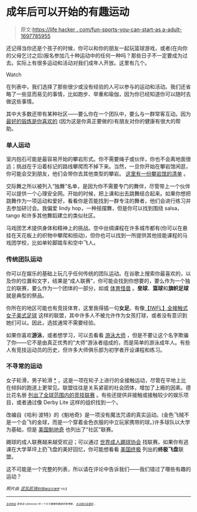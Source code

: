 # 成年后可以开始的有趣运动

> 原文:[https://life hacker . com/fun-sports-you-can-start-as a-adult-1697785955](https://lifehacker.com/fun-sports-you-can-start-as-an-adult-1697785955)

还记得当你还是个孩子的时候，你可以和你的朋友一起玩篮球游戏，或者(在向你的父母乞讨之后)报名参加几十种运动中的任何一种吗？那些日子不一定要成为过去。实际上有很多运动和活动对我们成年人开放。这里有几个。

Watch

在列表中，我们选择了那些很少或没有经验的人可以参与的运动和活动。我们还省略了一些显而易见的事情，比如跑步、举重和瑜伽，因为你已经知道你可以随时去做这些事情。

其中大多数还带有某种社区——要么你在一个团队中，要么与一群常客互动。因为 [最好的锻炼是你喜欢的](http://vitals.lifehacker.com/the-best-workout-program-is-the-one-you-actually-enjoy-1696010688) (因为这是你真正要做的)有朋友对你的健康有很大的帮助。

### 单人运动

室内抱石可能是最容易开始的攀岩形式。你不需要绳子或伙伴，你也不会离地面很远；挑战在于沿着标记的路线攀爬而不掉下来。当然，一旦你开始在攀岩馆闲逛，你可能会交到朋友，他们会带你去其他类型的攀岩。 [这里有一份攀岩馆的清单](http://www.indoorclimbing.com/worldgyms.html) 。

交际舞之所以被列入“独舞”名单，是因为你不需要专门的舞伴，尽管带上一个伙伴可以提供一个心理安全网。开始的时候，把上课和出去跳舞结合起来。如果你想把跳舞作为一项运动和爱好，看看你是否能找到一群专注的舞者，他们会进行练习并去参加研讨会。我偏爱 lindy hop，一种摇摆舞，但是你可以找到围绕 salsa，tango 和许多其他舞蹈建立的类似社区。

马戏团艺术提供身体和精神上的挑战。空中丝绸课程在许多城市都有(你可以在悬挂在天花板上的织物中攀爬和扭动)，但你也可以找到一所提供其他技能课程的马戏团学校，比如单轮脚踏车和空中飞人。

### 传统团队运动

你可以在娱乐的基础上玩几乎任何传统的团队运动。在谷歌上搜索你最喜欢的，以及你的位置和文字，结果是“成人联赛”，你可能会找到你想要的，要么作为一个独立的联赛，要么作为一个团体的一部分，如或 [体育怪兽](http://www.sportsmonster.net/) 。**垒球**、**篮球**和**旗帜足球**就是典型的祭品。

你所在的地区可能也有竞技体育，这里我得插一句**女足**。有像[【IWFL】](http://www.iwflsports.com/theiwfl/mission/)[全接触式女子美式足球](http://www.huffingtonpost.com/david-murray/chicago-force-football-tr_b_355303.html) 这样的联盟，其中许多人不被允许作为女孩打球，或者没有意识到她们可以。因此，选拔通常不需要经验。

如果你喜欢**游泳**，或者想学习，可以去看看 [游泳大师](https://www.usms.org/) ，但是不要让这个名字欺骗了你——它不是由真正优秀的“大师”游泳者组成的，而是简单的游泳成年人。有些人有竞技运动员的历史，但许多大师俱乐部为初学者开设课程和练习。

### 不寻常的运动

女子轮滑，男子轮滑 [*](http://vitals.lifehacker.com/roller-derby-available-for-men-and-increasingly-for-w-1697793698) ，这是一项在轮子上进行的全接触运动，尽管在平地上比在倾斜的跑道上更常见。联盟往往是关系紧密的社会团体，增加了上瘾的因素。德比花名册 [列出了全球范围内的竞技联赛](http://www.derbyroster.com/) 。有些还提供非接触或接触较少的娱乐项目，或者通过像 Derby Lite 这样的组织找到一个。

改编自《哈利·波特》的《魁地奇》是一项没有魔法咒语的真实运动。(金色飞贼不是一个会飞的金球，而是一个穿着金色衣服的中立玩家携带的球。)许多球队以大学为基础，但是 [美国魁地奇](https://www.usquidditch.org/teams) 也列出了“社区”联赛。

踢球的成人联赛越来越受欢迎；可以通过 [世界成人踢球协会](http://www.kickball.com/searchzip) 找联赛。如果你有逃课在大学草坪上扔飞盘的美好回忆，你可能想看看 [美国终极](http://www.usaultimate.org/local/default.aspx) 列出的**终极飞盘**联盟。

这不可能是一个完整的列表，所以请在评论中告诉我们——我们错过了哪些有趣的运动？

*<small>照片由</small>* [*<small>泥瓦匠烧</small>*](https://www.flickr.com/photos/masonite-burn/7597850036/)*<small></small>*<small>[*<small>封锁</small>*](https://www.flickr.com/photos/blockhelden/9401487886)*<small></small>*<small>[*<small>赫亚历德罗</small>*](https://www.flickr.com/photos/hectoralejandro/3948478735) *<small>T51】</small>*</small></small>

* * *

<small><small><small>[*<small>生命体征</small>*](http://vitals.lifehacker.com/) *<small>是来自 Lifehacker 的一个关于健康和健身的新博客。</small>* [*<small>关注我们这里的</small>*](https://twitter.com/VitalsLH) *<small>。</small>*</small></small></small>

<small><small></small></small>